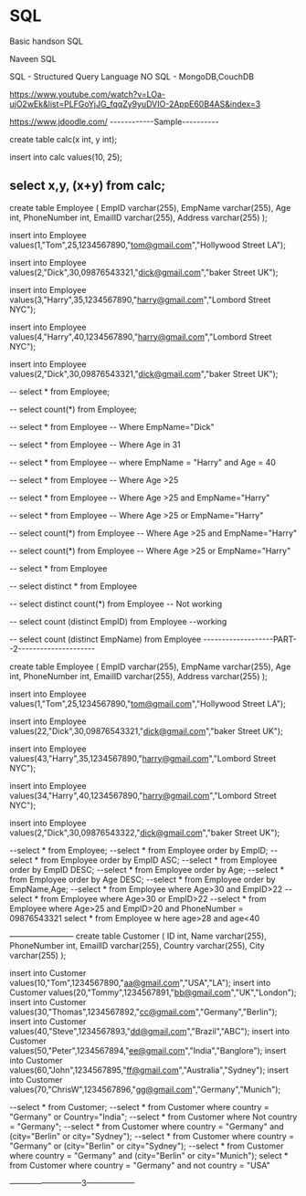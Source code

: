 # SQL
Basic handson SQL


Naveen SQL

SQL - Structured Query Language
NO SQL - MongoDB,CouchDB

https://www.youtube.com/watch?v=LOa-ujO2wEk&list=PLFGoYjJG_fqqZy9yuDVIO-2AppE60B4AS&index=3

https://www.jdoodle.com/
------------Sample----------

create table calc(x int, y int);

insert into calc values(10, 25);

select x,y, (x+y) from calc;
------------------------

create table Employee (
    EmpID varchar(255),
    EmpName varchar(255),
    Age int,
    PhoneNumber int,
    EmailID varchar(255),
    Address varchar(255)
);

insert into Employee values(1,"Tom",25,1234567890,"tom@gmail.com","Hollywood Street LA");

insert into Employee values(2,"Dick",30,09876543321,"dick@gmail.com","baker Street UK");

insert into Employee values(3,"Harry",35,1234567890,"harry@gmail.com","Lombord Street NYC");

insert into Employee values(4,"Harry",40,1234567890,"harry@gmail.com","Lombord Street NYC");

insert into Employee values(2,"Dick",30,09876543321,"dick@gmail.com","baker Street UK");

-- select * from Employee;

-- select count(*) from Employee;

-- select  * from Employee 
-- Where EmpName="Dick"

-- select  * from Employee 
-- Where Age in 31

-- select * from Employee
-- where EmpName = "Harry" and Age = 40

-- select * from Employee
-- Where Age >25

-- select * from Employee
-- Where Age >25 and EmpName="Harry"

-- select * from Employee
-- Where Age >25 or EmpName="Harry"

-- select count(*) from Employee
-- Where Age >25 and EmpName="Harry"

-- select count(*) from Employee
-- Where Age >25 or EmpName="Harry"

-- select * from Employee

-- select distinct * from Employee

-- select distinct count(*) from Employee -- Not working 

-- select count (distinct EmpID) from Employee --working

-- select count (distinct EmpName) from Employee 
-------------------PART--2---------------------


create table Employee (
    EmpID varchar(255),
    EmpName varchar(255),
    Age int,
    PhoneNumber int,
    EmailID varchar(255),
    Address varchar(255)
);

insert into Employee values(1,"Tom",25,1234567890,"tom@gmail.com","Hollywood Street LA");

insert into Employee values(22,"Dick",30,09876543321,"dick@gmail.com","baker Street UK");

insert into Employee values(43,"Harry",35,1234567890,"harry@gmail.com","Lombord Street NYC");

insert into Employee values(34,"Harry",40,1234567890,"harry@gmail.com","Lombord Street NYC");

insert into Employee values(2,"Dick",30,09876543322,"dick@gmail.com","baker Street UK");

--select * from Employee;
--select * from Employee order by EmpID;
--select * from Employee order by EmpID ASC;
--select * from Employee order by EmpID DESC;
--select * from Employee order by Age;
--select * from Employee order by Age DESC;
--select * from Employee order by EmpName,Age;
--select * from Employee where Age>30 and EmpID>22
--select * from Employee where Age>30 or EmpID>22
--select * from Employee where Age>25 and EmpID>20 and PhoneNumber = 09876543321
select * from Employee w  here age>28 and age<40

————————
create table Customer (
    ID int,
    Name varchar(255),
    PhoneNumber int,
    EmailID varchar(255),
    Country varchar(255),
    City varchar(255)
);

insert into Customer values(10,"Tom",1234567890,"aa@gmail.com","USA","LA");
insert into Customer values(20,"Tommy",1234567891,"bb@gmail.com","UK","London");
insert into Customer values(30,"Thomas",1234567892,"cc@gmail.com","Germany","Berlin");
insert into Customer values(40,"Steve",1234567893,"dd@gmail.com","Brazil","ABC");
insert into Customer values(50,"Peter",1234567894,"ee@gmail.com","India","Banglore");
insert into Customer values(60,"John",1234567895,"ff@gmail.com","Australia","Sydney");
insert into Customer values(70,"ChrisW",1234567896,"gg@gmail.com","Germany","Munich");

--select * from Customer;
--select * from Customer where country = "Germany" or Country="India";
--select * from Customer where Not country = "Germany";
--select * from Customer where country = "Germany" and (city="Berlin" or city="Sydney");
--select * from Customer where country = "Germany" or (city="Berlin" or city="Sydney");
--select * from Customer where country = "Germany" and (city="Berlin" or city="Munich");
 select * from Customer where country = "Germany" and not country = "USA"
 
—————————3——————























